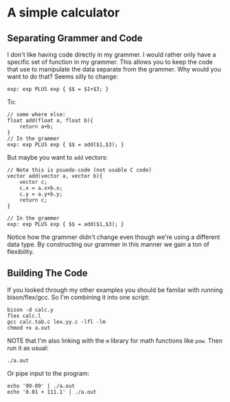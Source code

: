 A simple calculator
=============================================================================
Separating Grammer and Code
-----------------------------------------------------------------------------
I don't like having code directly in my grammer. I would rather only have a
specific set of function in my grammer. This allows you to keep the code
that use to manipulate the data separate from the grammer. Why would you
want to do that? Seems silly to change:

	exp: exp PLUS exp { $$ = $1+$3; }

To:

	// some where else:
	float add(float a, float b){
		return a+b;
	}
	// In the grammer
	exp: exp PLUS exp { $$ = add($1,$3); }

But maybe you want to `add` vectors:

	// Note this is psuedo-code (not usable C code)
	vector add(vector a, vector b){
		vector c;
		c.x = a.x+b.x;
		c.y = a.y+b.y;
		return c; 
	}

	// In the grammer
	exp: exp PLUS exp { $$ = add($1,$3); }

Notice how the grammer didn't change even though we're using a different
data type. By constructing our grammer in this manner we gain a ton of
flexibility.

Building The Code
-----------------------------------------------------------------------------
If you looked through my other examples you should be familar with running 
bison/flex/gcc. So I'm combining it into one script:

	bison -d calc.y
	flex calc.l
	gcc calc.tab.c lex.yy.c -lfl -lm
	chmod +x a.out

NOTE that I'm also linking with the `m` library for math functions like
`pow`. Then run it as usual:

	./a.out

Or pipe input to the program:

	echo '99-89' | ./a.out
	echo '0.01 + 111.1' | ./a.out